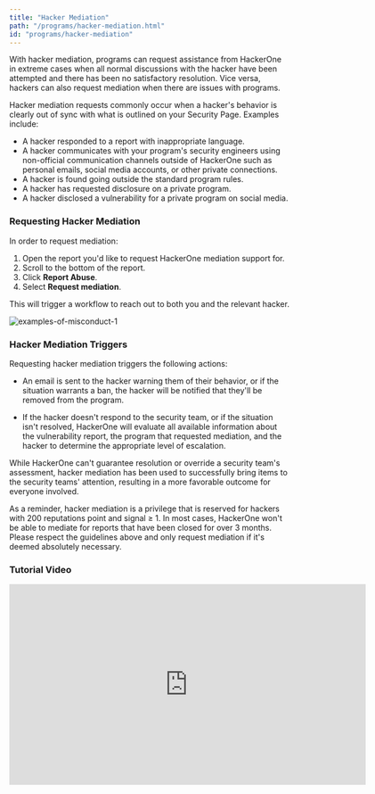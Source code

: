 ```yaml
---
title: "Hacker Mediation"
path: "/programs/hacker-mediation.html"
id: "programs/hacker-mediation"
---
```


With hacker mediation, programs can request assistance from HackerOne in extreme cases when all normal discussions with the hacker have been attempted and there has been no satisfactory resolution. Vice versa, hackers can also request mediation when there are issues with programs.

Hacker mediation requests commonly occur when a hacker's behavior is clearly out of sync with what is outlined on your Security Page. Examples include:
* A hacker responded to a report with inappropriate language.
* A hacker communicates with your program's security engineers using non-official communication channels outside of HackerOne such as personal emails, social media accounts, or other private connections.
* A hacker is found going outside the standard program rules.
* A hacker has requested disclosure on a private program.
* A hacker disclosed a vulnerability for a private program on social media.  

### Requesting Hacker Mediation
In order to request mediation:
1. Open the report you'd like to request HackerOne mediation support for.
2. Scroll to the bottom of the report.
3. Click **Report Abuse**.
4. Select **Request mediation**.

This will trigger a workflow to reach out to both you and the relevant hacker.

![examples-of-misconduct-1](./images/examples-of-misconduct-1.png)

### Hacker Mediation Triggers
Requesting hacker mediation triggers the following actions:

* An email is sent to the hacker warning them of their behavior, or if the situation warrants a ban, the hacker will be notified that they'll be removed from the program.

* If the hacker doesn't respond to the security team, or if the situation isn't resolved, HackerOne will evaluate all available information about the vulnerability report, the program that requested mediation, and the hacker to determine the appropriate level of escalation.

While HackerOne can't guarantee resolution or override a security team's assessment, hacker mediation has been used to successfully bring items to the security teams' attention, resulting in a more favorable outcome for everyone involved.

As a reminder, hacker mediation is a privilege that is reserved for hackers with 200 reputations point and signal ≥ 1. In most cases, HackerOne won't be able to mediate for reports that have been closed for over 3 months. Please respect the guidelines above and only request mediation if it's deemed absolutely necessary.

### Tutorial Video
<iframe id="ytplayer" type="text/html" width="640" height="360" src="https://www.youtube-nocookie.com/embed/Ie5nuTJrMNA" frameborder="0" allowfullscreen></iframe>
